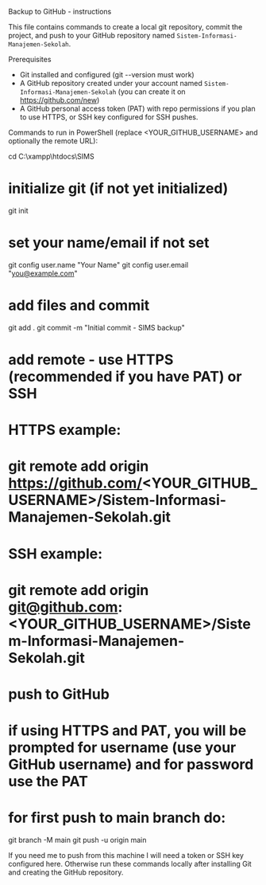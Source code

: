 Backup to GitHub - instructions

This file contains commands to create a local git repository, commit the project, and push to your GitHub repository named `Sistem-Informasi-Manajemen-Sekolah`.

Prerequisites
- Git installed and configured (git --version must work)
- A GitHub repository created under your account named `Sistem-Informasi-Manajemen-Sekolah` (you can create it on https://github.com/new)
- A GitHub personal access token (PAT) with repo permissions if you plan to use HTTPS, or SSH key configured for SSH pushes.

Commands to run in PowerShell (replace <YOUR_GITHUB_USERNAME> and optionally the remote URL):

cd C:\xampp\htdocs\SIMS

# initialize git (if not yet initialized)
git init

# set your name/email if not set
git config user.name "Your Name"
git config user.email "you@example.com"

# add files and commit
git add .
git commit -m "Initial commit - SIMS backup"

# add remote - use HTTPS (recommended if you have PAT) or SSH
# HTTPS example:
# git remote add origin https://github.com/<YOUR_GITHUB_USERNAME>/Sistem-Informasi-Manajemen-Sekolah.git
# SSH example:
# git remote add origin git@github.com:<YOUR_GITHUB_USERNAME>/Sistem-Informasi-Manajemen-Sekolah.git

# push to GitHub
# if using HTTPS and PAT, you will be prompted for username (use your GitHub username) and for password use the PAT
# for first push to main branch do:
git branch -M main
git push -u origin main

If you need me to push from this machine I will need a token or SSH key configured here. Otherwise run these commands locally after installing Git and creating the GitHub repository.
